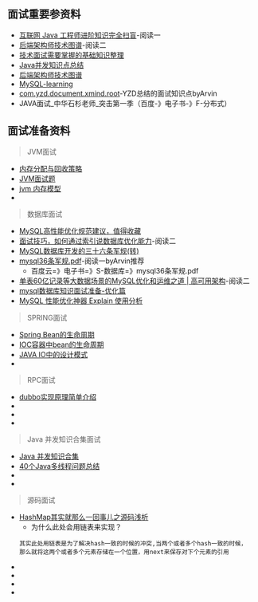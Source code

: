 ## 面试重要参资料
- [互联网 Java 工程师进阶知识完全扫盲](https://github.com/doocs/advanced-java)-阅读一
- [后端架构师技术图谱](https://github.com/xingshaocheng/architect-awesome)-阅读二
- [ 技术面试需要掌握的基础知识整理](https://github.com/CL0610/Interview-Notebook)
- [Java并发知识点总结](https://github.com/CL0610/Java-concurrency)
- [后端架构师技术图谱](https://github.com/CL0610/architect-awesome)
- [MySQL-learning](https://github.com/CL0610/MySQL-learning)
- [com.yzd.document.xmind.root](https://github.com/yaozd/com.yzd.document.xmind.root)-YZD总结的面试知识点byArvin
- JAVA面试_中华石杉老师_突击第一季（百度-》电子书-》F-分布式）

## 面试准备资料

> JVM面试
- [内存分配与回收策略](https://github.com/doocs/jvm/blob/master/docs/05-memory-allocation-gc.md)
- [JVM面试题](https://blog.csdn.net/qq_34645958/article/details/82047846)
- [jvm 内存模型](https://blog.csdn.net/qzqanzc/article/details/81008598)
- []()

> 数据库面试
- [MySQL高性能优化规范建议，值得收藏](https://mp.weixin.qq.com/s/v0DMaIxl-oFR7NXUNaxb5g)
- [面试技巧，如何通过索引说数据库优化能力](https://blog.csdn.net/broadview2006/article/details/80131832)-阅读二
- [MySQL数据库开发的三十六条军规(转)](https://blog.csdn.net/aa_moon/article/details/53435768)
- [mysql36条军规.pdf](https://vdisk.weibo.com/s/muWOT)-阅读一byArvin推荐
    - 百度云=》电子书=》S-数据库=》mysql36条军规.pdf
- [单表60亿记录等大数据场景的MySQL优化和运维之道 | 高可用架构](https://mp.weixin.qq.com/s/-TRiWDYFhaO7wqjMPTNGBA)-阅读二
- [mysql数据库知识面试准备-优化篇](https://blog.csdn.net/qq_42815122/article/details/85953238)
- [MySQL 性能优化神器 Explain 使用分析](https://segmentfault.com/a/1190000008131735)

> SPRING面试
- [Spring Bean的生命周期](https://www.cnblogs.com/redcool/p/6397398.html)
- [IOC容器中bean的生命周期](https://www.cnblogs.com/xujian2014/p/5049483.html)
- [JAVA IO中的设计模式](https://www.cnblogs.com/wxgblogs/p/5649933.html)
- []()

> RPC面试
- [dubbo实现原理简单介绍](https://www.cnblogs.com/steven520213/p/7606598.html)
- []()
- []()
- []()

> Java 并发知识合集面试
- [Java 并发知识合集](https://github.com/CL0610/Java-concurrency)
- [40个Java多线程问题总结](http://www.sohu.com/a/198614776_115128)
- []()
- []()

> 源码面试
- [HashMap其实就那么一回事儿之源码浅析](https://www.cnblogs.com/dongying/p/4022795.html)
    - 为什么此处会用链表来实现？
    ```
    其实此处用链表是为了解决hash一致的时候的冲突,当两个或者多个hash一致的时候，
    那么就将这两个或者多个元素存储在一个位置，用next来保存对下个元素的引用
    ```
- []()
- []()
- []()
- []()